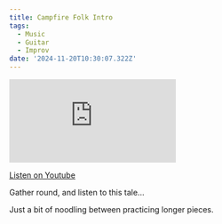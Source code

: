 ```yaml
---
title: Campfire Folk Intro
tags:
  - Music
  - Guitar
  - Improv
date: '2024-11-20T10:30:07.322Z'
---
```


<iframe src="https://www.youtube-nocookie.com/embed/euMHB46yn5I?modestbranding=1&showinfo=0&rel=0" title="YouTube video player" frameborder="0" allow="accelerometer; autoplay; encrypted-media; gyroscope; picture-in-picture;" allowfullscreen className="youtube_video"></iframe>

[Listen on Youtube](https://youtu.be/euMHB46yn5I)

Gather round, and listen to this tale...

Just a bit of noodling between practicing longer pieces.
